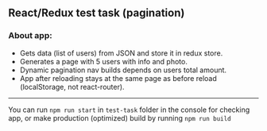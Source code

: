 ## React/Redux test task (pagination)

### About app:

- Gets data (list of users) from JSON and store it 
in redux store.
- Generates a page with 5 users with info and photo.
- Dynamic pagination nav builds depends on users total amount.
- App after reloading stays at the same page as before reload 
(localStorage, not react-router).


---
You can run ```npm run start``` in ```test-task``` folder in the console for checking app, 
or make production (optimized) build by running ```npm run build``` 
